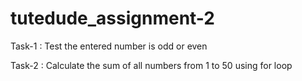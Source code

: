 # tutedude_assignment-2

Task-1 : Test the entered number is odd or even

Task-2 : Calculate the sum of all numbers from 1 to 50 using for loop
